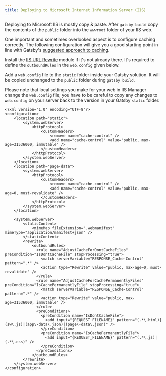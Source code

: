```yaml
---
title: Deploying to Microsoft Internet Information Server (IIS)
---
```


Deploying to Microsoft IIS is mostly copy & paste.
After `gatsby build` copy the contents of the `public` folder into the `wwwroot` folder of your IIS web.

One important and sometimes overlooked aspect is to configure caching correctly.
The following configuration will give you a good starting point in line with Gatsby's [suggested approach to caching](/docs/caching/).

Install the [IIS URL Rewrite](https://www.iis.net/downloads/microsoft/url-rewrite) module if it's not already there.
It's required to define the `outboundRules` in the `web.config` given below.

Add a `web.config` file to the `static` folder inside your Gatsby solution. It will be copied unchanged to the `public` folder
during `gatsby build`.

Please note that local settings you make for your web in IIS Manager change the `web.config` file;
you have to be careful to copy any changes to `web.config` on your server back to the version in your Gatsby `static` folder.

```xml:file=static\\web.config
<?xml version="1.0" encoding="UTF-8"?>
<configuration>
    <location path="static">
        <system.webServer>
            <httpProtocol>
                <customHeaders>
                    <remove name="cache-control" />
                    <add name="cache-control" value="public, max-age=31536000, immutable" />
                </customHeaders>
            </httpProtocol>
        </system.webServer>
    </location>
    <location path="page-data">
        <system.webServer>
            <httpProtocol>
                <customHeaders>
                    <remove name="cache-control" />
                    <add name="cache-control" value="public, max-age=0, must-revalidate" />
                </customHeaders>
            </httpProtocol>
        </system.webServer>
    </location>

    <system.webServer>
        <staticContent>
            <mimeMap fileExtension=".webmanifest" mimeType="application/manifest+json" />
        </staticContent>
        <rewrite>
            <outboundRules>
              <rule name="AdjustCacheForDontCacheFiles" preCondition="IsDontCacheFile" stopProcessing="true">
                <match serverVariable="RESPONSE_Cache-Control" pattern=".*" />
                <action type="Rewrite" value="public, max-age=0, must-revalidate" />
              </rule>
              <rule name="AdjustCacheForCachePermanentlyFiles" preCondition="IsCachePermanentlyFile" stopProcessing="true">
                <match serverVariable="RESPONSE_Cache-Control" pattern=".*" />
                <action type="Rewrite" value="public, max-age=31536000, immutable" />
              </rule>
              <preConditions>
                <preCondition name="IsDontCacheFile">
                  <add input="{REQUEST_FILENAME}" pattern="(.*\.html)|(sw\.js)|(app\-data\.json)|(page\-data\.json)" />
                </preCondition>
                <preCondition name="IsCachePermanentlyFile">
                  <add input="{REQUEST_FILENAME}" pattern="(.*\.js)|(.*\.css)" />
                </preCondition>
              </preConditions>
            </outboundRules>
        </rewrite>
    </system.webServer>
</configuration>
```
